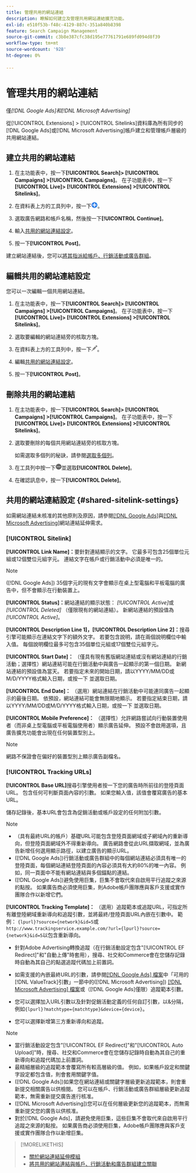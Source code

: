 ```yaml
---
title: 管理共用的網站連結
description: 瞭解如何建立及管理共用網站連結擴充功能。
exl-id: e510f53b-f48c-4129-887c-351a840b8398
feature: Search Campaign Management
source-git-commit: c3b8e387cfc38d195e77761791e689fd094d8f39
workflow-type: tm+mt
source-wordcount: '928'
ht-degree: 0%

---
```


# 管理共用的網站連結

僅&#x200B;*[!DNL Google Ads]和[!DNL Microsoft Advertising]*

從[!UICONTROL Extensions] > [!UICONTROL Sitelinks]資料庫為所有同步的[!DNL Google Ads]或[!DNL Microsoft Advertising]帳戶建立和管理帳戶層級的共用網站連結。

## 建立共用的網站連結

1. 在主功能表中，按一下&#x200B;**[!UICONTROL Search]> [!UICONTROL Campaigns] >[!UICONTROL Campaigns]**。 在子功能表中，按一下&#x200B;**[!UICONTROL Live]> [!UICONTROL Extensions] >[!UICONTROL Sitelinks]**。

1. 在資料表上方的工具列中，按一下![建立](/help/search-social-commerce/assets/add.png "建立")。

1. 選取廣告網路和帳戶名稱，然後按一下&#x200B;**[!UICONTROL Continue]**。

1. 輸入[共用的網站連結設定](#shared-sitelink-settings)。

1. 按一下&#x200B;**[!UICONTROL Post]**。

建立網站連結後，您可以[將其指派給帳戶、行銷活動或廣告群組](sitelink-extension-associate.md)。

## 編輯共用的網站連結設定

您可以一次編輯一個共用網站連結。

1. 在主功能表中，按一下&#x200B;**[!UICONTROL Search]> [!UICONTROL Campaigns] >[!UICONTROL Campaigns]**。 在子功能表中，按一下&#x200B;**[!UICONTROL Live]> [!UICONTROL Extensions] >[!UICONTROL Sitelinks]**。

1. 選取要編輯的網站連結旁的核取方塊。

1. 在資料表上方的工具列中，按一下![編輯](/help/search-social-commerce/assets/edit.png "編輯")。

1. 編輯[共用的網站連結設定](#shared-sitelink-settings)。

1. 按一下&#x200B;**[!UICONTROL Post]**。

## 刪除共用的網站連結

1. 在主功能表中，按一下&#x200B;**[!UICONTROL Search]> [!UICONTROL Campaigns] >[!UICONTROL Campaigns]**。 在子功能表中，按一下&#x200B;**[!UICONTROL Live]> [!UICONTROL Extensions] >[!UICONTROL Sitelinks]**。

1. 選取要刪除的每個共用網站連結旁的核取方塊。

   如需選取多個列的秘訣，請參閱[選取多個列](/help/search-social-commerce/common-tasks/navigation-editing-selection/multiple-rows-select.md)。

1. 在工具列中按一下![更多](/help/search-social-commerce/assets/more.png "更多")並選取&#x200B;**[!UICONTROL Delete]**。

1. 在確認訊息中，按一下&#x200B;**[!UICONTROL Delete]**。

## 共用的網站連結設定 {#shared-sitelink-settings}

如需網站連結未核准的其他原則及原因，請參閱[[!DNL Google Ads]](https://support.google.com/adspolicy/answer/1054210)與[[!DNL Microsoft Advertising]](https://help.ads.microsoft.com/#apex/ads/en/ext60206)網站連結延伸需求。

### [!UICONTROL Sitelink]

**[!UICONTROL Link Name]：**&#x200B;要針對連結顯示的文字。 它最多可包含25個單位元組或12個雙位元組字元。 連結文字在帳戶或行銷活動中必須是唯一的。

>[!NOTE]
>
>([!DNL Google Ads]) 35個字元的現有文字會顯示在桌上型電腦和平板電腦的廣告中，但不會顯示在行動裝置上。

**[!UICONTROL Status]：**&#x200B;網站連結的顯示狀態： *[!UICONTROL Active]*&#x200B;或&#x200B;*[!UICONTROL Deleted]* （僅限現有的網站連結）。 新網站連結的預設值為&#x200B;*[!UICONTROL Active]*。

**[!UICONTROL Description Line 1]，[!UICONTROL Description Line 2]：**&#x200B;搜尋引擎可能顯示在連結文字下的額外文字。 若要包含說明，請在兩個說明欄位中輸入值。 每個說明欄位最多可包含35個單位元組或17個雙位元組字元。

**[!UICONTROL Start Date]：** （僅具有現有舊版網站連結或沒有網站連結的行銷活動；選擇性）網站連結可能在行銷活動中與廣告一起顯示的第一個日期。 新網站連結的預設值為當天。 若要指定未來的開始日期，請以YYYY/MM/DD或M/D/YYYY格式輸入日期，或按一下   並選取日期。

**[!UICONTROL End Date]：** （選用）網站連結在行銷活動中可能連同廣告一起顯示的最後日期。 依預設，網站連結可能會無限期地顯示。 若要指定結束日期，請以YYYY/MM/DD或M/D/YYYY格式輸入日期，或按一下   並選取日期。

**[!UICONTROL Mobile Preference]：** （選擇性）允許網路嘗試向行動裝置使用者（而非桌上型電腦或平板電腦使用者）顯示廣告延伸。 預設不會啟用選項，且廣告擴充功能會出現在任何裝置型別上。

>[!NOTE]
>
>網路不保證會在偏好的裝置型別上顯示廣告副檔名。

### [!UICONTROL Tracking URLs]

**[!UICONTROL Base URL]**&#x200B;搜尋引擎使用者按一下您的廣告時所前往的登陸頁面URL。 包含任何可判斷頁面內容的引數。 如果您輸入值，該值會覆寫廣告的基本URL。

儲存記錄後，基本URL會包含為促銷活動或帳戶設定的任何附加引數。

>[!NOTE]
>
>* （具有最終URL的帳戶）基礎URL可能包含登陸頁面網域或子網域內的重新導向，但登陸頁面網域外不得重新導向。 廣告網路會從此URL擷取網域，並為廣告新增任何選用顯示路徑，以建立廣告的顯示URL。
>* ([!DNL Google Ads])行銷活動或廣告群組中的每個網站連結必須具有唯一的登陸頁面，每個網站連結登陸頁面的內容必須具有大約80%的唯一內容。 例如，同一頁面中不能有網站連結與多個錨點的連結。
>* ([!DNL Google Ads])避免使用巨集，巨集不會取代來自啟用平行追蹤之來源的點按。 如果廣告商必須使用巨集，則Adobe帳戶團隊應與客戶支援或實作團隊合作以新增它們。

**[!UICONTROL Tracking Template]：** （選用）追蹤範本或追蹤URL，可指定所有離登陸網域重新導向和追蹤引數，並將最終/登陸頁面URL內嵌在引數中。 範例： `{lpurl}?source={network}&id=5`或`http://www.trackingservice.example.com/?url={lpurl}?source={network}&id=5`以包含重新導向。

* 針對Adobe Advertising轉換追蹤（在行銷活動設定包含&quot;[!UICONTROL EF Redirect]&quot;和&quot;自動上傳&quot;時套用），搜尋、社交和Commerce會在您儲存記錄時自動為其自己的點選追蹤代碼加上前置詞。

* 如需支援的內嵌最終URL的引數，請參閱[[!DNL Google Ads] 檔案](https://support.google.com/google-ads/answer/6305348)中「可用的[!DNL ValueTrack]引數」一節中的([!DNL Microsoft Advertising]) [[!DNL Microsoft Advertising] 檔案](https://help.ads.microsoft.com/#apex/3/en/56799)或（[!DNL Google Ads]僅限）追蹤範本引數。

* 您可以選擇加入URL引數以及針對促銷活動定義的任何自訂引數，以&amp;分隔，例如`{lpurl}?matchtype={matchtype}&device={device}`。

* 您可以選擇新增第三方重新導向和追蹤。

>[!NOTE]
>
>* 當行銷活動設定包含&quot;[!UICONTROL EF Redirect]&quot;和&quot;[!UICONTROL Auto Upload]&quot;時，搜尋、社交和Commerce會在您儲存記錄時自動為其自己的重新導向和追蹤代碼加上前置詞。
>* 最精細層級的追蹤範本會覆寫所有較高層級的值。 例如，如果帳戶設定和關鍵字設定都包含值，則會套用關鍵字值。
>* ([!DNL Google Ads])如果您在網站連結或關鍵字層級更新追蹤範本，則會重新提交相關廣告以供檢閱。 您可以在帳戶、行銷活動或廣告群組層級更新追蹤範本，無需重新提交廣告進行核准。
>* ([!DNL Microsoft Advertising])您可以在任何層級更新您的追蹤範本，而無需重新提交您的廣告以供核准。
>* 對於[!DNL Google Ads]，請避免使用巨集，這些巨集不會取代來自啟用平行追蹤之來源的點按。 如果廣告商必須使用巨集，Adobe帳戶團隊應與客戶支援或實作團隊合作以新增巨集。

>[!MORELIKETHIS]
>
>* [關於網站連結延伸模組](sitelink-extension-about.md)
>* [將共用的網站連結與帳戶、行銷活動和廣告群組建立關聯](sitelink-extension-associate.md)
